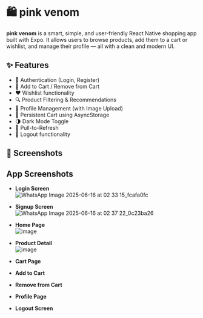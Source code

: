 # 🛍️ pink venom

**pink venom** is a smart, simple, and user-friendly React Native shopping app built with Expo. It allows users to browse products, add them to a cart or wishlist, and manage their profile — all with a clean and modern UI.

## ✨ Features
- 🔐 Authentication (Login, Register)
- 🛒 Add to Cart / Remove from Cart
- ❤️ Wishlist functionality
- 🔍 Product Filtering & Recommendations
- 👤 Profile Management (with Image Upload)
- 💾 Persistent Cart using AsyncStorage
- 🌗 Dark Mode Toggle
- 🔄 Pull-to-Refresh
- 🚪 Logout functionality

## 📱 Screenshots
## App Screenshots

- **Login Screen**  
  ![WhatsApp Image 2025-06-16 at 02 33 15_fcafa0fc](https://github.com/user-attachments/assets/95352988-0d9e-43fa-b119-2ae2686190cd)


- **Signup Screen**  
  ![WhatsApp Image 2025-06-16 at 02 37 22_0c23ba26](https://github.com/user-attachments/assets/fc63d20b-07c7-4689-8258-d6b65ecadda8)


- **Home Page**  
  ![image](https://github.com/user-attachments/assets/275240f8-c4f7-424b-ae39-584195fa92ac)


- **Product Detail**  
  ![image](https://github.com/user-attachments/assets/d25d56de-049d-4bdb-b51e-868592b262ad)


- **Cart Page**  
  

- **Add to Cart**  
  

- **Remove from Cart**  
  

- **Profile Page**  
  

- **Logout Screen**  
  



